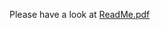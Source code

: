 Please have a look at [ReadMe.pdf](https://github.com/Tharsanan1/Scheduling/blob/master/ReadMe.pdf)
